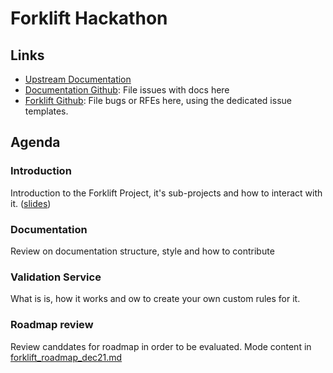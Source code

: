 # Forklift Hackathon

## Links

* [Upstream Documentation](https://forklift-docs.konveyor.io)
* [Documentation Github](https://github.com/konveyor/forklift-documentation): File issues with docs here
* [Forklift Github](https://github.com/konveyor/forklift): File bugs or RFEs here,
using the dedicated issue templates.


## Agenda

### Introduction
Introduction to the Forklift Project, it's sub-projects and how to interact with it. ([slides](https://github.com/konveyor/hackfest/blob/main/forklift/Forklift%20Hackathon%20Introduction%20-%202021-12-16.pdf))

### Documentation
Review on documentation structure, style and how to contribute

### Validation Service
What is is, how it works and ow to create your own custom rules for it.

### Roadmap review
Review canddates for roadmap in order to be evaluated.
Mode content in [forklift_roadmap_dec21.md](forklift_roadmap_dec21.md)
